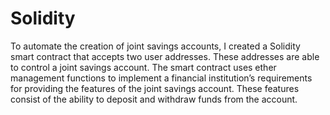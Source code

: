 # Solidity

To automate the creation of joint savings accounts, I created a Solidity smart contract that accepts two user addresses. These addresses are able to control a joint savings account. The smart contract uses ether management functions to implement a financial institution’s requirements for providing the features of the joint savings account. These features consist of the ability to deposit and withdraw funds from the account.